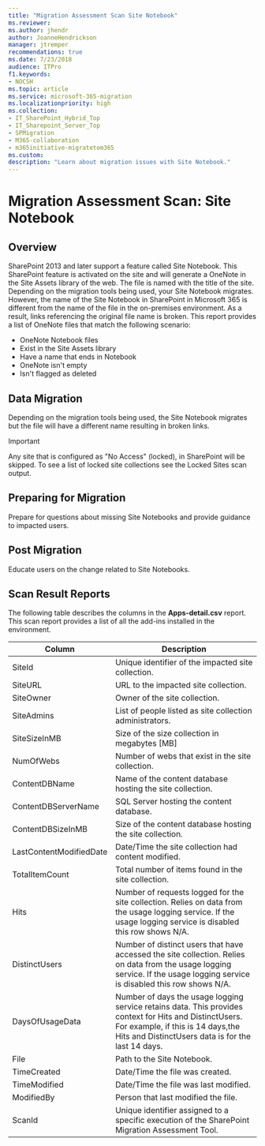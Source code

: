 ```yaml
---
title: "Migration Assessment Scan Site Notebook"
ms.reviewer: 
ms.author: jhendr
author: JoanneHendrickson
manager: jtremper
recommendations: true
ms.date: 7/23/2018
audience: ITPro
f1.keywords:
- NOCSH
ms.topic: article
ms.service: microsoft-365-migration
ms.localizationpriority: high
ms.collection:
- IT_SharePoint_Hybrid_Top
- IT_Sharepoint_Server_Top
- SPMigration
- M365-collaboration
- m365initiative-migratetom365
ms.custom:
description: "Learn about migration issues with Site Notebook."
---
```


# Migration Assessment Scan: Site Notebook

## Overview

SharePoint 2013 and later support a feature called Site Notebook. This SharePoint feature is activated on the site and will generate a OneNote in the Site Assets library of the web. The file is named with the title of the site.
Depending on the migration tools being used, your Site Notebook migrates. However, the name of the Site Notebook in SharePoint in Microsoft 365 is different from the name of the file in the on-premises environment. As a result, links referencing the original file name is broken. This report provides a list of OneNote files that match the following scenario:

- OneNote Notebook files
- Exist in the Site Assets library
- Have a name that ends in Notebook
- OneNote isn't empty
- Isn't flagged as deleted

## Data Migration

Depending on the migration tools being used, the Site Notebook migrates but the file will have a different name resulting in broken links.

> [!IMPORTANT]
> Any site that is configured as "No Access" (locked), in SharePoint will be skipped. To see a list of locked site collections see the Locked Sites scan output.
  
## Preparing for Migration

Prepare for questions about missing Site Notebooks and provide guidance to impacted users.
  
## Post Migration

Educate users on the change related to Site Notebooks.

## Scan Result Reports

The following table describes the columns in the **Apps-detail.csv** report.
This scan report provides a list of all the add-ins installed in the environment.

|Column|Description|
|---|---|
|SiteId|Unique identifier of the impacted site collection.|
|SiteURL|URL to the impacted site collection.|
|SiteOwner|Owner of the site collection.|
|SiteAdmins|List of people listed as site collection administrators.|
|SiteSizeInMB|Size of the size collection in megabytes [MB]|
|NumOfWebs|Number of webs that exist in the site collection.|
|ContentDBName|Name of the content database hosting the site collection.|
|ContentDBServerName|SQL Server hosting the content database.|
|ContentDBSizeInMB|Size of the content database hosting the site collection.|
|LastContentModifiedDate|Date/Time the site collection had content modified.|
|TotalItemCount|Total number of items found in the site collection.|
|Hits|Number of requests logged for the site collection. Relies on data from the usage logging service. If the usage logging service is disabled this row shows N/A.|
|DistinctUsers|Number of distinct users that have accessed the site collection. Relies on data from the usage logging service. If the usage logging service is disabled this row shows N/A.|
|DaysOfUsageData|Number of days the usage logging service retains data. This provides context for Hits and DistinctUsers. For example, if this is 14 days,the Hits and DistinctUsers data is for the last 14 days.|
|File|Path to the Site Notebook.|
|TimeCreated|Date/Time the file was created.|
|TimeModified|Date/Time the file was last modified.|
|ModifiedBy|Person that last modified the file.|
|ScanId|Unique identifier assigned to a specific execution of the SharePoint Migration Assessment Tool.|
